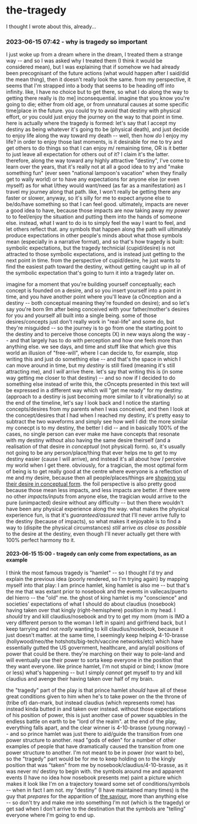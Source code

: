 # the-tragedy

I thought I wrote about this, already...

### 2023-06-15 07:42 - why is tragedy so important

I just woke up from a dream where in the dream, I treated them a strange way -- and so I was asked why I treated them (I think it would be considered mean), but I was explaining that if somehow we had already been precognisant of the future actions (what would happen after I said/did the mean thing), then it doesn't really look the same.
  from my perspective, it seems that I'm strapped into a body that seems to be heading off into infinity. like, I have no choice but to get there, so what I do along the way to getting there really is (to me] inconsequential.
  imagine that you know you're going to die; either from old age, or from unnatural causes at some specific time|place in the future. you could try to avoid that destiny with physical effort, or you could just enjoy the journey on the way to that point in time.
    here is actually where the tragedy is formed: let's say that I accept my destiny as being whatever it's going tto be (physical death), and just decide to enjoy life along the way toward my death -- well, then how *do* I enjoy my life? in order to enjoy those last moments, is it desirable for me to try and get others to do things so that I can enjoy m/ remaining time, OR is it better to just leave all expectation for others out of it? I claim it's the latter.
  therefore, along the way toward any highly attractive "destiny", I've come to learn over the years, that it's really not at all a good idea to try and "make something fun" (ever seen "national lampoon's vacation" when they finally get to wally world) or to have any expectations for anyone else (or even myself) as for what I/they would want/need (as far as a manifestation) as I travel my journey along that path.
    like, I won't really be getting there any faster or slower, anyway, so it's silly for me to expect anyone else to be/do/have something so that I can feel good.
  ultimately, impacts are never a good idea to have, because those impacts are now taking away *my power* to to feel/enjoy the situation and putting them into the hands of someone else. instead, what I want to do is to simply feel the way I want to feel, and let others reflect that.
any symbols that happen along the path will ultimately produce expectations in other people's minds about what those symbols mean (especially in a narrative format), and so that's how tragedy is built: symbolic expectations, but the tragedy technicial (cupid/desire) is not attracted to those symbolic expectations, and is instead just getting to the next point in time.
  from the perspective of cupid/desire, he just wants to find the easiest path toward the destiny, without getting caught up in all of the symbolic expectation that's going to turn it into a tragedy later on.

imagine for a moment that you're building yourself conceptually; each concept is founded on a desire, and so you insert yourself into a point in time, and you have another point where you'll leave (a cOnception and a destiny -- both conceptual meaning they're founded on desire); and so let's say you're born 9m after being conceived with your father/mother's desires for you and yourself all built into a single being. some of those desires/concepts just don't really work in "real-life" and some do, but they're misguided -- so the journey is to go from one the starting point to the destiny and to perceive those concepts (X) in new ways along the way -- and that largely has to do with perception and how one feels more than anything else.
  we see days, and time and stuff like that which give this world an illusion of "free-will", where I can decide to, for example, stop writing this and just do something else -- and that's the space in which I can move around in time, but my *destiny* is still fixed (meaning it's still attracting me), and I *will* arrive there. let's say that writing this is (in some way getting me closer to that destiny) -- and so now if I decided to do something else instead of write this, the cOncepts presented in this text will be expressed in a different way which will "get me ready" for my destiny. (approach to a destiny is just becoming more similar to it vibrationally)
so at the end of the timeline, let's say I look back and I notice the starting concepts/desires from my parents when I was conceived, and then I look at the concept/desires that I had when I reached my destiny, it's pretty easy to subtract the two waveforms and simply see how well I did:
the more similar my conecpt is to my destiny, the better I did -- and in basically 100% of the cases, no single person can ever make me have concepts that resonate with my destiny without also having the same desire theirself (and a realisation of that desire in *conceptual* (not physical) form). so, it's usually not going to be any person/place/thing that ever helps me to get to my destiny easier (cause I will arrive), and instead it's all about how *I* perceive my world when I get there.
  obviously, for a tragician, the most optimal form of being is to get really good at the centre where everyone is a reflection of me and my desire, because then all people/places/things are [showing you their desire in conceptual form](/in-27-days.md#2023-06-14-1729---hearing-and-listening). the foil perspective is also pretty good because those mean less impacts, and less impacts are better.
if there were no other *impacts/inputs* from anyone else, the tragician would arrive to the pure (unimpacted) desire without any difficulty -- but then there wouldn't have been any physical experience along the way. what makes the physical experience fun, is that it's *guaranteed/assured* that I'll never arrive fully to the destiny (because of impacts), so what makes it enjoyable is to find a way to (dispite the physical circumstances) *still* arrive *as close as possible* to the desire at the destiny, even though I'll never actually get there with 100% perfect harmony tto it.

#### 2023-06-15 15:00 - tragedy can only come from expectations, as an example

I think the most famous tragedy is "hamlet" -- so I thought I'd try and explain the previous idea (poorly rendered, so I'm trying again) by mapping myself into that play:
  I am prince hamlet, king hamlet is also me -- but that's the me that was extant prior to nosebook and the events in vallecas/puerto del hierro -- the "old" me. the ghost of king hamlet is my "conscience" and societies' expectations of what I should do about claudius (nosebook) having taken over that kingly (right-hemisphere) position in my head. I *should* try and kill claudius/nosebook and try to get my mom (mom is IMO a very different person to the woman I left in spain) and girlfriend back, but I keep tarrying and not *really* wanting to kill claudius/nosebook, because it just doesn't matter.
  at the same time, I seemingly keep helping 4-10-brasse (hollywood/neo/the hotshots/big-tech/vaccine networks/etc) which have essentially gutted the US government, healthcare, and any/all positions of power that could be there. they're marching on their way to pole-land and will eventually use their power to sorta keep everyone in the position that they want everyone. like prince hamlet, I'm not stupid or bind; I know (more or less) what's happening -- but I simply *cannot* get myself to try and kill claudius and avenge their having taken over half of my brain.

the "tragedy" part of the play is that prince hamlet *should* have all of these great conditions given to him when he's to take power on the the throne of (tribe of) dan-mark, but instead claudius (which represents rome) has instead kinda butted in and taken over instead. without those expectations of his position of power, this is just another case of power squabbles in the endless battle on earth to be "lord of the realm".
  at the end of the play, everything falls apart, and the clear winner is 4-10-brasse (young norway) -- and so prince hamlet was just there to aid/guide the transition from one power structure to another.
    read "gods of eden" for a number of other examples of people that have dramatically caused the transition from one power structure to another.
I'm not meant to be in power (nor want to be), so the "tragedy" part would be for me to keep holding on to the kingly position that was "taken" from me by nosebook/claudius/4-10-brasse, as it was never m/ destiny to begin with. the symbols around me and apparent events (I have no idea how nosebook presents me) paint a picture which makes it look like I'm on a trajectory toward some set of conditions/symbols -- when in fact I am not. my "destiny" (I have maintained many times) is the guy that *prepares* for the apparition of [the saviour](/enkidu-do.md#2023-06-14-1453---then-enkidu-as-a-saviour-figure), more than anything else -- so don't try and make me into something I'm not (which is the tragedy) or get sad when I don't arrive to the destination that the symbols are "telling" everyone where I'm going to end up.
